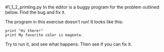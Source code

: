 #1_1_2_printing.py
In the editor is a buggy program for the problem outlined below. Find the bug and fix it.

The program in this exercise doesn’t run! It looks like this:

```
print "Hi there!"
print My favorite color is magenta.
```

Try to run it, and see what happens. Then see if you can fix it.